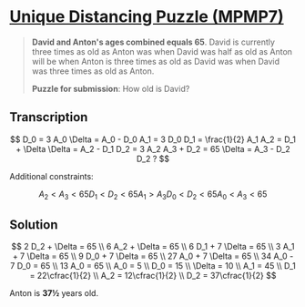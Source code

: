 # [Unique Distancing Puzzle (MPMP7)](https://www.think-maths.co.uk/uniquedistance)

> **David and Anton's ages combined equals 65**. David is currently three times as old as Anton was when David was half as old as Anton will be when Anton is three times as old as David was when David was three times as old as Anton.
>
> **Puzzle for submission**: How old is David?

## Transcription

$$
D_0 = 3 A_0
\Delta = A_0 - D_0
A_1 = 3 D_0
D_1 = \frac{1}{2} A_1
A_2 = D_1 + \Delta
\Delta = A_2 - D_1
D_2 = 3 A_2
A_3 + D_2 = 65
\Delta = A_3 - D_2
D_2 ?
$$

Additional constraints:

$$
A_2 < A_3 < 65
D_1 < D_2 < 65
A_1 > A_3
D_0 < D_2 < 65
A_0 < A_3 < 65
$$

## Solution

$$
2 D_2 + \Delta = 65 \\
6 A_2 + \Delta = 65 \\
6 D_1 + 7 \Delta = 65 \\
3 A_1 + 7 \Delta = 65 \\
9 D_0 + 7 \Delta = 65 \\
27 A_0 + 7 \Delta = 65 \\
34 A_0 - 7 D_0 = 65 \\
13 A_0 = 65 \\
A_0 = 5 \\
D_0 = 15 \\
\Delta = 10 \\
A_1 = 45 \\
D_1 = 22\cfrac{1}{2} \\
A_2 = 12\cfrac{1}{2} \\
D_2 = 37\cfrac{1}{2}
$$

Anton is **37½** years old.
